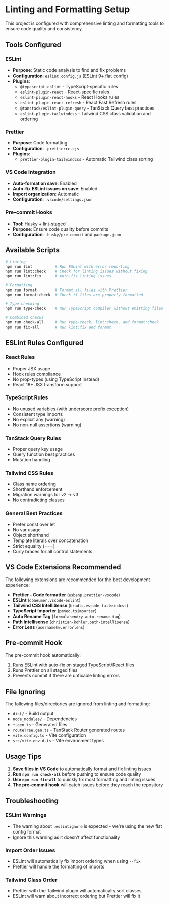 # Linting and Formatting Setup

This project is configured with comprehensive linting and formatting tools to ensure code quality and consistency.

## Tools Configured

### ESLint

- **Purpose**: Static code analysis to find and fix problems
- **Configuration**: `eslint.config.js` (ESLint 9+ flat config)
- **Plugins**:
  - `@typescript-eslint` - TypeScript-specific rules
  - `eslint-plugin-react` - React-specific rules
  - `eslint-plugin-react-hooks` - React Hooks rules
  - `eslint-plugin-react-refresh` - React Fast Refresh rules
  - `@tanstack/eslint-plugin-query` - TanStack Query best practices
  - `eslint-plugin-tailwindcss` - Tailwind CSS class validation and ordering

### Prettier

- **Purpose**: Code formatting
- **Configuration**: `.prettierrc.cjs`
- **Plugins**:
  - `prettier-plugin-tailwindcss` - Automatic Tailwind class sorting

### VS Code Integration

- **Auto-format on save**: Enabled
- **Auto-fix ESLint issues on save**: Enabled
- **Import organization**: Automatic
- **Configuration**: `.vscode/settings.json`

### Pre-commit Hooks

- **Tool**: Husky + lint-staged
- **Purpose**: Ensure code quality before commits
- **Configuration**: `.husky/pre-commit` and `package.json`

## Available Scripts

```bash
# Linting
npm run lint          # Run ESLint with error reporting
npm run lint:check    # Check for linting issues without fixing
npm run lint:fix      # Auto-fix linting issues

# Formatting
npm run format        # Format all files with Prettier
npm run format:check  # Check if files are properly formatted

# Type checking
npm run type-check    # Run TypeScript compiler without emitting files

# Combined checks
npm run check-all     # Run type-check, lint:check, and format:check
npm run fix-all       # Run lint:fix and format
```

## ESLint Rules Configured

### React Rules

- Proper JSX usage
- Hook rules compliance
- No prop-types (using TypeScript instead)
- React 18+ JSX transform support

### TypeScript Rules

- No unused variables (with underscore prefix exception)
- Consistent type imports
- No explicit any (warning)
- No non-null assertions (warning)

### TanStack Query Rules

- Proper query key usage
- Query function best practices
- Mutation handling

### Tailwind CSS Rules

- Class name ordering
- Shorthand enforcement
- Migration warnings for v2 → v3
- No contradicting classes

### General Best Practices

- Prefer const over let
- No var usage
- Object shorthand
- Template literals over concatenation
- Strict equality (===)
- Curly braces for all control statements

## VS Code Extensions Recommended

The following extensions are recommended for the best development experience:

- **Prettier - Code formatter** (`esbenp.prettier-vscode`)
- **ESLint** (`dbaeumer.vscode-eslint`)
- **Tailwind CSS IntelliSense** (`bradlc.vscode-tailwindcss`)
- **TypeScript Importer** (`pmneo.tsimporter`)
- **Auto Rename Tag** (`formulahendry.auto-rename-tag`)
- **Path Intellisense** (`christian-kohler.path-intellisense`)
- **Error Lens** (`usernamehw.errorlens`)

## Pre-commit Hook

The pre-commit hook automatically:

1. Runs ESLint with auto-fix on staged TypeScript/React files
2. Runs Prettier on all staged files
3. Prevents commit if there are unfixable linting errors

## File Ignoring

The following files/directories are ignored from linting and formatting:

- `dist/` - Build output
- `node_modules/` - Dependencies
- `*.gen.ts` - Generated files
- `routeTree.gen.ts` - TanStack Router generated routes
- `vite.config.ts` - Vite configuration
- `src/vite-env.d.ts` - Vite environment types

## Usage Tips

1. **Save files in VS Code** to automatically format and fix linting issues
2. **Run `npm run check-all`** before pushing to ensure code quality
3. **Use `npm run fix-all`** to quickly fix most formatting and linting issues
4. **The pre-commit hook** will catch issues before they reach the repository

## Troubleshooting

### ESLint Warnings

- The warning about `.eslintignore` is expected - we're using the new flat config format
- Ignore this warning as it doesn't affect functionality

### Import Order Issues

- ESLint will automatically fix import ordering when using `--fix`
- Prettier will handle the formatting of imports

### Tailwind Class Order

- Prettier with the Tailwind plugin will automatically sort classes
- ESLint will warn about incorrect ordering but Prettier will fix it
